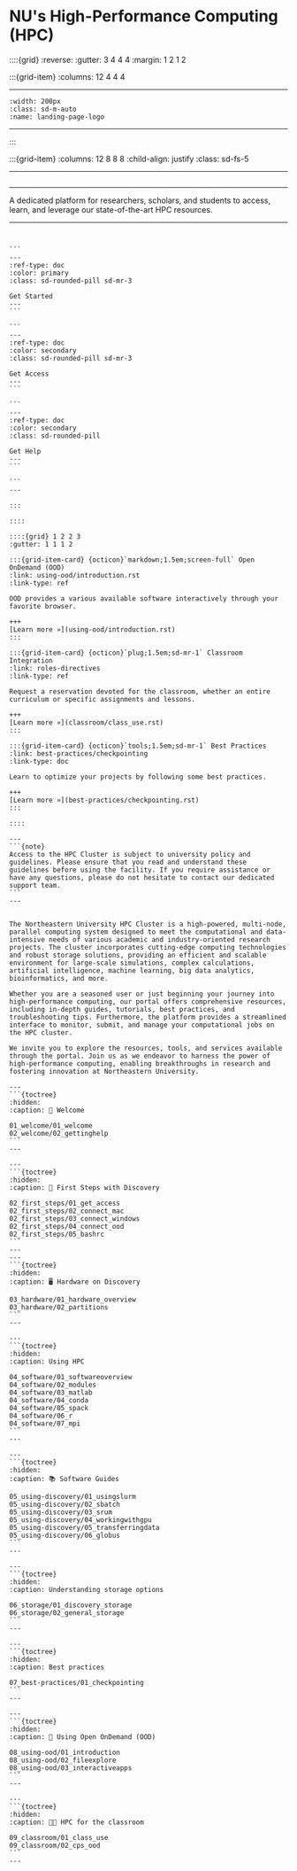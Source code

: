 
<!--#  NEU's HPC Docs-->

# NU's High-Performance Computing (HPC)

::::{grid}
:reverse:
:gutter: 3 4 4 4
:margin: 1 2 1 2

:::{grid-item}
:columns: 12 4 4 4

---
```{image}
:width: 200px
:class: sd-m-auto
:name: landing-page-logo
```
---

:::

:::{grid-item}
:columns: 12 8 8 8
:child-align: justify
:class: sd-fs-5

---
```{rubric}

```
---
A dedicated platform for researchers, scholars, and students to access, learn, and leverage our state-of-the-art HPC resources.

---
````{div}


```
---
:ref-type: doc
:color: primary
:class: sd-rounded-pill sd-mr-3

Get Started
---
```

```
---
:ref-type: doc
:color: secondary
:class: sd-rounded-pill sd-mr-3

Get Access
---
```

```
---
:ref-type: doc
:color: secondary
:class: sd-rounded-pill

Get Help
---
```

```
---

:::

::::

::::{grid} 1 2 2 3
:gutter: 1 1 1 2

:::{grid-item-card} {octicon}`markdown;1.5em;screen-full` Open OnDemand (OOD)
:link: using-ood/introduction.rst
:link-type: ref

OOD provides a various available software interactively through your favorite browser.

+++
[Learn more »](using-ood/introduction.rst)
:::

:::{grid-item-card} {octicon}`plug;1.5em;sd-mr-1` Classroom Integration
:link: roles-directives
:link-type: ref

Request a reservation devoted for the classroom, whether an entire curriculum or specific assignments and lessons.

+++
[Learn more »](classroom/class_use.rst)
:::

:::{grid-item-card} {octicon}`tools;1.5em;sd-mr-1` Best Practices
:link: best-practices/checkpointing
:link-type: doc

Learn to optimize your projects by following some best practices.

+++
[Learn more »](best-practices/checkpointing.rst)
:::

::::

---
```{note}
Access to the HPC Cluster is subject to university policy and guidelines. Please ensure that you read and understand these guidelines before using the facility. If you require assistance or have any questions, please do not hesitate to contact our dedicated support team.
```
---


The Northeastern University HPC Cluster is a high-powered, multi-node, parallel computing system designed to meet the computational and data-intensive needs of various academic and industry-oriented research projects. The cluster incorporates cutting-edge computing technologies and robust storage solutions, providing an efficient and scalable environment for large-scale simulations, complex calculations, artificial intelligence, machine learning, big data analytics, bioinformatics, and more.

Whether you are a seasoned user or just beginning your journey into high-performance computing, our portal offers comprehensive resources, including in-depth guides, tutorials, best practices, and troubleshooting tips. Furthermore, the platform provides a streamlined interface to monitor, submit, and manage your computational jobs on the HPC cluster.

We invite you to explore the resources, tools, and services available through the portal. Join us as we endeavor to harness the power of high-performance computing, enabling breakthroughs in research and fostering innovation at Northeastern University.

---
```{toctree}
:hidden:
:caption: 👋 Welcome

01_welcome/01_welcome
02_welcome/02_gettinghelp
```
---

---
```{toctree}
:hidden:
:caption: 🔎 First Steps with Discovery

02_first_steps/01_get_access
02_first_steps/02_connect_mac
02_first_steps/03_connect_windows
02_first_steps/04_connect_ood
02_first_steps/05_bashrc
```
---
---
```{toctree}
:hidden:
:caption: 🖥️ Hardware on Discovery

03_hardware/01_hardware_overview
03_hardware/02_partitions
```
---

---
```{toctree}
:hidden:
:caption: Using HPC

04_software/01_softwareoverview
04_software/02_modules
04_software/03_matlab
04_software/04_conda
04_software/05_spack
04_software/06_r
04_software/07_mpi
```
---

---
```{toctree}
:hidden:
:caption: 📚 Software Guides

05_using-discovery/01_usingslurm
05_using-discovery/02_sbatch
05_using-discovery/03_srum
05_using-discovery/04_workingwithgpu
05_using-discovery/05_transferringdata
05_using-discovery/06_globus
```
---

---
```{toctree}
:hidden:
:caption: Understanding storage options

06_storage/01_discovery_storage
06_storage/02_general_storage
```
---

---
```{toctree}
:hidden:
:caption: Best practices

07_best-practices/01_checkpointing
```
---

---
```{toctree}
:hidden:
:caption: 📖 Using Open OnDemand (OOD)

08_using-ood/01_introduction
08_using-ood/02_fileexplore
08_using-ood/03_interactiveapps
```
---

---
```{toctree}
:hidden:
:caption: 🧑‍🏫 HPC for the classroom

09_classroom/01_class_use
09_classroom/02_cps_ood
```
---


